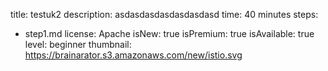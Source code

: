 title: testuk2
description: asdasdasdasdasdasdasd
time: 40 minutes
steps:
  - step1.md
license: Apache
isNew: true
isPremium: true
isAvailable: true
level: beginner
thumbnail: https://brainarator.s3.amazonaws.com/new/istio.svg
